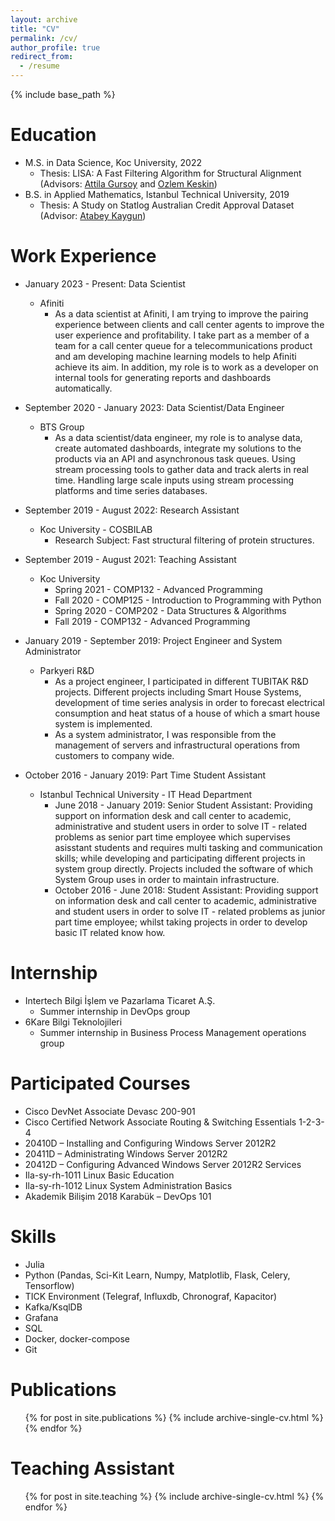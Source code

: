 ```yaml
---
layout: archive
title: "CV"
permalink: /cv/
author_profile: true
redirect_from:
  - /resume
---
```


{% include base_path %}

Education
======
* M.S. in Data Science, Koc University, 2022
  * Thesis: LISA: A Fast Filtering Algorithm for Structural Alignment (Advisors: [Attila Gursoy](http://mysite.ku.edu.tr/agursoy/) and [Ozlem Keskin](http://mysite.ku.edu.tr/okeskin/))
* B.S. in Applied Mathematics, Istanbul Technical University, 2019
  * Thesis: A Study on Statlog Australian Credit Approval Dataset (Advisor: [Atabey Kaygun](https://web.itu.edu.tr/kaygun/))

Work Experience
======
* January 2023 - Present: Data Scientist
  * Afiniti
    * As a data scientist at Afiniti, I am trying to improve the pairing experience between clients and call center agents to improve the user experience and profitability. I take part as a member of a team for a call center queue for a telecommunications product and am developing machine learning models to help Afiniti achieve its aim. In addition, my role is to work as a developer on internal tools for generating reports and dashboards automatically.
* September 2020 - January 2023: Data Scientist/Data Engineer
  * BTS Group
    * As a data scientist/data engineer, my role is to analyse data, create automated dashboards, integrate my solutions to the products via an API and asynchronous task queues. Using stream processing tools to gather data and track alerts in real time. Handling large scale inputs using stream processing platforms and time series databases.  
* September 2019 - August 2022: Research Assistant
  * Koc University - COSBILAB
    * Research Subject: Fast structural filtering of protein structures.
* September 2019 - August 2021: Teaching Assistant
  * Koc University
    * Spring 2021 - COMP132 - Advanced Programming
    * Fall 2020 - COMP125 - Introduction to Programming with Python
    * Spring 2020 - COMP202 - Data Structures & Algorithms
    * Fall 2019 - COMP132 - Advanced Programming
* January 2019 - September 2019: Project Engineer and System Administrator 
  * Parkyeri R&D
    * As a project engineer, I participated in different TUBITAK R&D projects. Different projects including Smart House Systems, development of time series analysis in order to forecast electrical consumption and heat status of a house of which a smart house system is implemented.
    * As a system administrator, I was responsible from the management of servers and infrastructural operations from customers to company wide.

* October 2016 - January 2019: Part Time Student Assistant
  * Istanbul Technical University - IT Head Department
    * June 2018 - January 2019: Senior Student Assistant: Providing support on information desk and call center to academic, administrative and student users in order to solve IT - related problems as senior part time employee which supervises asisstant students and requires multi tasking and communication skills; while developing and participating different projects in system group directly. Projects included the software of which System Group uses in order to maintain infrastructure.
    * October 2016 - June 2018: Student Assistant: Providing support on information desk and call center to academic, administrative and student users in order to solve IT - related problems as junior part time employee; whilst taking projects in order to develop basic IT related know how.
 
Internship
======
* Intertech Bilgi İşlem ve Pazarlama Ticaret A.Ş.
  * Summer internship in DevOps group
* 6Kare Bilgi Teknolojileri
  * Summer internship in Business Process Management operations group
  
Participated Courses
======
* Cisco DevNet Associate Devasc 200-901
* Cisco Certified Network Associate Routing & Switching Essentials 1-2-3-4
* 20410D – Installing and Configuring Windows Server 2012R2
* 20411D – Administrating Windows Server 2012R2
* 20412D – Configuring Advanced Windows Server 2012R2 Services
* Ila-sy-rh-1011 Linux Basic Education
* Ila-sy-rh-1012 Linux System Administration Basics
* Akademik Bilişim 2018 Karabük – DevOps 101


Skills
======
* Julia
* Python (Pandas, Sci-Kit Learn, Numpy, Matplotlib, Flask, Celery, Tensorflow)
* TICK Environment (Telegraf, Influxdb, Chronograf, Kapacitor)
* Kafka/KsqlDB
* Grafana
* SQL
* Docker, docker-compose
* Git


Publications
======
  <ul>{% for post in site.publications %}
    {% include archive-single-cv.html %}
  {% endfor %}</ul>
  
Teaching Assistant
======
  <ul>{% for post in site.teaching %}
    {% include archive-single-cv.html %}
  {% endfor %}</ul>
  

